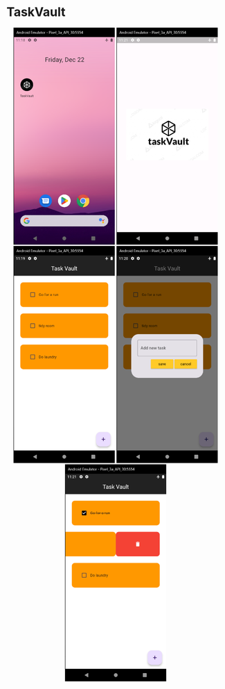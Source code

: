 # TaskVault
<div style="text-align: center;">
    <img src="screen_shots/Menu%20view.png" height="500" style="margin: auto">
    <img src="screen_shots/splash%20screen.png" height="500" style="margin: auto"><br>
    <img src="screen_shots/App%20view.png" height="500" style="margin: auto">
    <img src="screen_shots/add%20new%20task.png" height="500" style="margin: auto"><br>
    <img src="screen_shots/deletenote.png" height="500" style="margin: auto">
</div>


